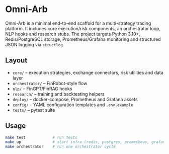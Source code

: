 # Omni-Arb

Omni-Arb is a minimal end-to-end scaffold for a multi-strategy trading platform.
It includes core execution/risk components, an orchestrator loop, NLP hooks and
research stubs. The project targets Python 3.10+, Redis/PostgreSQL storage,
Prometheus/Grafana monitoring and structured JSON logging via `structlog`.

## Layout

- `core/` – execution strategies, exchange connectors, risk utilities and data layer
- `orchestrator/` – FinRobot-style flow
- `nlp/` – FinGPT/FinRAG hooks
- `research/` – training and backtesting helpers
- `deploy/` – docker-compose, Prometheus and Grafana assets
- `config/` – YAML configuration templates and `.env.example`
- `tests/` – pytest suite

## Usage

```bash
make test            # run tests
make up              # start infra (redis, postgres, prometheus, grafana)
make orchestrator    # run one orchestrator cycle
```
